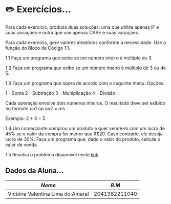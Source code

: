 # ✏️ Exercícios...
Para cada exercício, produza duas soluções: uma que utilize apenas IF e suas
variações e outra que use apenas CASE e suas variações.

Para cada exercício, gere valores aleatórios conforme a necessidade. Use a função
do Bloco de Código 1.1.

1.1 Faça um programa que exibe se um número inteiro é múltiplo de 3.

1.2 Faça um programa que exibe se um número inteiro é múltiplo de 3 ou de 5.

1.3 Faça um programa que opera de acordo com o seguinte menu. Opções:

1 - Soma
2 - Subtração
3 - Multiplicação
4 - Divisão

Cada operação envolve dois números inteiros. O resultado deve ser exibido no formato
op1 op op2 = res

Exemplo:
2 + 3 = 5

1.4 Um comerciante comprou um produto e quer vendê-lo com um lucro de 45% se o valor da compra for menor que R$20. Caso contrário, ele deseja lucro de 30%. Faça um programa que, dado o valor do produto, calcula o valor de venda.

1.5 Resolva o problema disponível neste [link](https://www.beecrowd.com.br/judge/en/problems/view/1048)

## Dados da Aluna...

| *Nome* | *R.M*|
|------|---------|
|Victória Valentina Lima do Amaral|2041382211040|